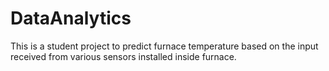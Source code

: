 # DataAnalytics
This is a student project to predict furnace temperature based on the input received from various sensors installed inside furnace.
